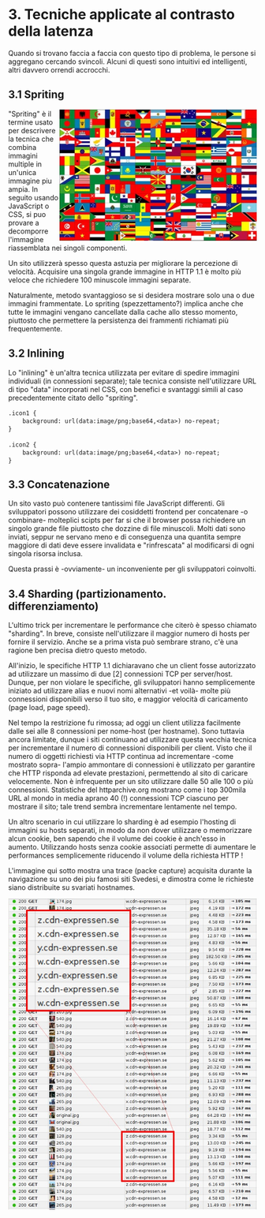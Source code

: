 # 3. Tecniche applicate al contrasto della latenza

Quando si trovano faccia a faccia con questo tipo di problema, le persone si aggregano cercando svincoli. Alcuni di questi sono intuitivi ed intelligenti, altri davvero orrendi accrocchi.

## 3.1 Spriting
<img style="float: right;" src="https://raw.githubusercontent.com/bagder/http2-explained/master/images/spriting.jpg" />

"Spriting" è il termine usato per descrivere la tecnica che combina immagini multiple in un'unica immagine piu ampia. In seguito usando JavaScript o CSS, si puo provare a decomporre l'immagine riassemblata nei singoli componenti.

Un sito utilizzerà spesso questa astuzia per migliorare la percezione di velocità. Acquisire una singola grande immagine in HTTP 1.1 è molto più veloce che richiedere 100 minuscole immagini separate.

Naturalmente, metodo svantaggioso se si desidera mostrare solo una o due immagini frammentate. Lo spriting (spezzettamento?) implica anche che tutte le immagini vengano cancellate dalla cache allo stesso momento, piuttosto che permettere la persistenza dei frammenti richiamati più frequentemente.

## 3.2 Inlining

Lo "inlining" è un'altra tecnica utilizzata per evitare di spedire immagini individuali (in connessioni separate); tale tecnica consiste nell'utilizzare URL di tipo "data" incorporati nel CSS, con benefici e svantaggi simili al caso precedentemente citato dello "spriting".

    .icon1 {
        background: url(data:image/png;base64,<data>) no-repeat;
    }

    .icon2 {
        background: url(data:image/png;base64,<data>) no-repeat;
    }


## 3.3 Concatenazione

Un sito vasto può contenere tantissimi file JavaScript differenti. Gli sviluppatori possono utilizzare dei cosiddetti frontend per concatenare -o combinare- molteplici scipts per far si che il browser possa richiedere un singolo grande file piuttosto che dozzine di file minuscoli. Molti dati sono inviati, seppur ne servano meno e di conseguenza una quantita sempre maggiore di dati deve essere invalidata e "rinfrescata" al modificarsi di ogni singola risorsa inclusa.

Questa prassi è -ovviamente- un inconveniente per gli sviluppatori coinvolti.

## 3.4 Sharding (partizionamento. differenziamento)

L'ultimo trick per incrementare le performance che citerò è spesso chiamato "sharding". In breve, consiste nell'utilizzare il maggior numero di hosts per fornire il servizio. Anche se a prima vista può sembrare strano, c'è una ragione ben precisa dietro questo metodo.

All'inizio, le specifiche HTTP 1.1 dichiaravano che un client fosse autorizzato ad utilizzare un massimo di due [2] connessioni TCP per server/host. Dunque, per non violare le specifiche, gli sviluppatori hanno semplicemente iniziato ad utilizzare alias e nuovi nomi alternativi -et voilà- molte più connessioni disponibili verso il tuo sito, e maggior velocità di caricamento (page load, page speed).

Nel tempo la restrizione fu rimossa; ad oggi un client utilizza facilmente dalle sei alle 8 connessioni per nome-host (per hostname). Sono tuttavia ancora limitate, dunque i siti continuano ad utilizzare questa vecchia tecnica per incrementare il numero di connessioni disponibili per client. Visto che il numero di oggetti richiesti via HTTP continua ad incrementare -come mostrato sopra- l'ampio ammontare di connessioni è utilizzato per garantire che HTTP risponda ad elevate prestazioni, permettendo al sito di caricare velocemente. Non è infrequente per un sito utilizzare dalle 50 alle 100 o più connessioni. Statistiche del httparchive.org mostrano come i top 300mila URL al mondo in media aprano 40 (!) connessioni TCP ciascuno per mostrare il sito; tale trend sembra incrementare lentamente nel tempo.

Un altro scenario in cui utilizzare lo sharding è ad esempio l'hosting di immagini su hosts separati, in modo da non dover utilizzare o memorizzare alcun cookie, ben sapendo che il volume dei cookie è anch'esso in aumento. Utilizzando hosts senza cookie associati permette di aumentare le performances semplicemente riducendo il volume della richiesta HTTP !

L'immagine qui sotto mostra una trace (packe capture) acquisita durante la navigazione su uno dei piu famosi siti Svedesi, e dimostra come le richieste siano distribuite su  svariati hostnames.

![image sharding at expressen.se](https://raw.githubusercontent.com/bagder/http2-explained/master/images/expressen-sharding.jpg)
